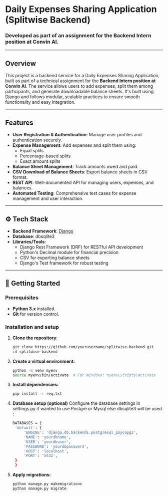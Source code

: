 # Daily Expenses Sharing Application (Splitwise Backend)

### Developed as part of an assignment for the Backend Intern position at Convin AI.

---

## Overview

This project is a backend service for a Daily Expenses Sharing Application, built as part of a technical assignment for the **Backend Intern position at Convin AI**. The service allows users to add expenses, split them among participants, and generate downloadable balance sheets. It's built using Django and follows modular, scalable practices to ensure smooth functionality and easy integration.

---

## Features

- **User Registration & Authentication**: Manage user profiles and authentication securely.
- **Expense Management**: Add expenses and split them using:
  - Equal splits
  - Percentage-based splits
  - Exact amount splits
- **Balance Sheet Management**: Track amounts owed and paid.
- **CSV Download of Balance Sheets**: Export balance sheets in CSV format.
- **REST API**: Well-documented API for managing users, expenses, and balances.
- **Automated Testing**: Comprehensive test cases for expense management and user interaction.

---

## ⚙️ Tech Stack

- **Backend Framework**: [Django](https://www.djangoproject.com/)
- **Database**: dbsqlite3
- **Libraries/Tools**:
  - Django Rest Framework (DRF) for RESTful API development
  - Python's Decimal module for financial precision
  - CSV for exporting balance sheets
  - Django's Test framework for robust testing

---

## 🚀 Getting Started

### Prerequisites

- **Python 3.x** installed.
- **Git** for version control.

### Installation and setup

1. **Clone the repository**:
   ```bash
   git clone https://github.com/yourusername/splitwise-backend.git
   cd splitwise-backend
2.  **Create a virtual environment:**
    ```bash
    python -m venv myenv
    source myenv/bin/activate  # For Windows: myenv\Scripts\activate
3. **Install dependencies:**
   ```bash
   pip install -r req.txt
4. **Database setup (optional)**
    Configure the database settings in settings.py if wanted to use Postgre or Mysql else dbsqlite3 will be used :
   ```bash
   DATABASES = {
    'default': {
        'ENGINE': 'django.db.backends.postgresql_psycopg2',
        'NAME': 'yourdbname',
        'USER': 'yourdbuser',
        'PASSWORD': 'yourdbpassword',
        'HOST': 'localhost',
        'PORT': '5432',
    }
    }
5. **Apply migrations:**
   ```bash
   python manage.py makemigrations
   python manage.py migrate

   
   

